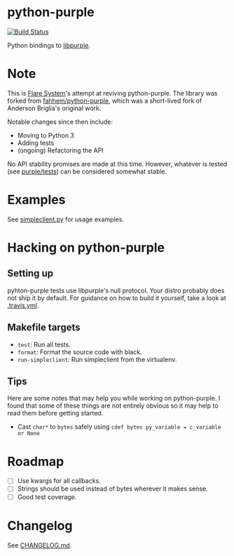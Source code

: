 # python-purple

[![Build Status](https://travis-ci.com/Flared/python-purple.svg?branch=master)](https://travis-ci.com/Flared/python-purple)

Python bindings to [libpurple](https://developer.pidgin.im/wiki/WhatIsLibpurple).

# Note

This is [Flare System](https://flare.systems)'s attempt at reviving python-purple. The library was forked from [fahhem/python-purple](https://github.com/fahhem/python-purple), which was a short-lived fork of Anderson Briglia's original work.

Notable changes since then include:
- Moving to Python 3
- Adding tests
- (ongoing) Refactoring the API

No API stability promises are made at this time. However, whatever is tested (see [purple/tests](purple/tests)) can be considered somewhat stable.

# Examples

See [simpleclient.py](examples/simpleclient.py) for usage examples.

# Hacking on python-purple

## Setting up

pyhton-purple tests use libpurple's null protocol.
Your distro probably does not ship it by default.
For guidance on how to build it yourself, take a look at [.travis.yml](.travis.yml).

## Makefile targets

 - ``test``: Run all tests.
 - ``format``: Format the source code with black.
 - ``run-simpleclient``: Run simpleclient from the virtualenv.

## Tips

Here are some notes that may help you while working on python-purple. I found that some of these things are not entirely obvious so it may
help to read them before getting started.

 - Cast `char*` to `bytes` safely using `cdef bytes py_variable = c_variable or None`

# Roadmap

- [ ] Use kwargs for all callbacks.
- [ ] Strings should be used instead of bytes wherever it makes sense.
- [ ] Good test coverage.

# Changelog

See [CHANGELOG.md](CHANGELOG.md).
